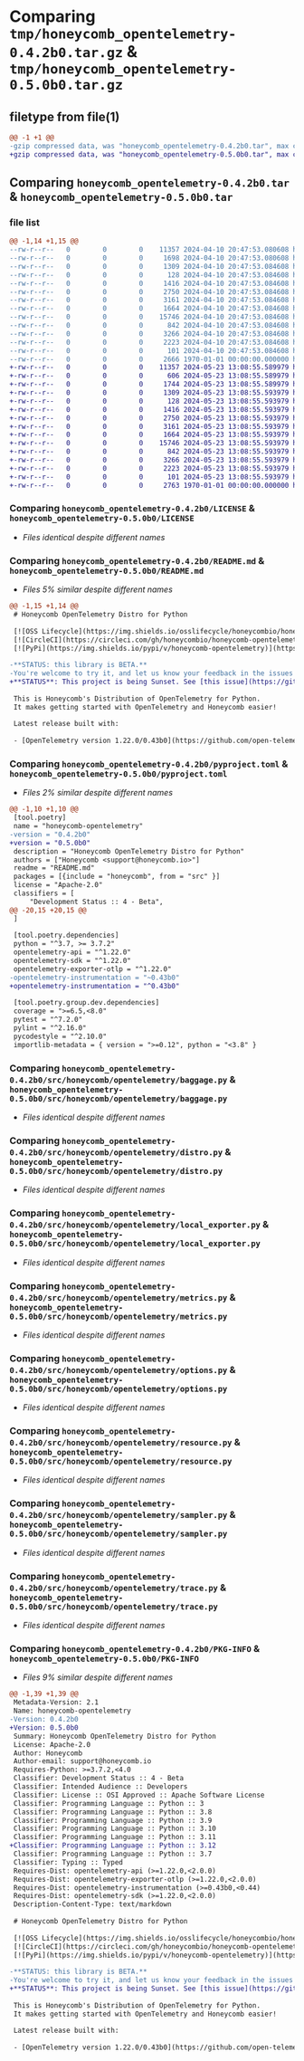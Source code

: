 # Comparing `tmp/honeycomb_opentelemetry-0.4.2b0.tar.gz` & `tmp/honeycomb_opentelemetry-0.5.0b0.tar.gz`

## filetype from file(1)

```diff
@@ -1 +1 @@
-gzip compressed data, was "honeycomb_opentelemetry-0.4.2b0.tar", max compression
+gzip compressed data, was "honeycomb_opentelemetry-0.5.0b0.tar", max compression
```

## Comparing `honeycomb_opentelemetry-0.4.2b0.tar` & `honeycomb_opentelemetry-0.5.0b0.tar`

### file list

```diff
@@ -1,14 +1,15 @@
--rw-r--r--   0        0        0    11357 2024-04-10 20:47:53.080608 honeycomb_opentelemetry-0.4.2b0/LICENSE
--rw-r--r--   0        0        0     1698 2024-04-10 20:47:53.080608 honeycomb_opentelemetry-0.4.2b0/README.md
--rw-r--r--   0        0        0     1309 2024-04-10 20:47:53.084608 honeycomb_opentelemetry-0.4.2b0/pyproject.toml
--rw-r--r--   0        0        0      128 2024-04-10 20:47:53.084608 honeycomb_opentelemetry-0.4.2b0/src/honeycomb/opentelemetry/__init__.py
--rw-r--r--   0        0        0     1416 2024-04-10 20:47:53.084608 honeycomb_opentelemetry-0.4.2b0/src/honeycomb/opentelemetry/baggage.py
--rw-r--r--   0        0        0     2750 2024-04-10 20:47:53.084608 honeycomb_opentelemetry-0.4.2b0/src/honeycomb/opentelemetry/distro.py
--rw-r--r--   0        0        0     3161 2024-04-10 20:47:53.084608 honeycomb_opentelemetry-0.4.2b0/src/honeycomb/opentelemetry/local_exporter.py
--rw-r--r--   0        0        0     1664 2024-04-10 20:47:53.084608 honeycomb_opentelemetry-0.4.2b0/src/honeycomb/opentelemetry/metrics.py
--rw-r--r--   0        0        0    15746 2024-04-10 20:47:53.084608 honeycomb_opentelemetry-0.4.2b0/src/honeycomb/opentelemetry/options.py
--rw-r--r--   0        0        0      842 2024-04-10 20:47:53.084608 honeycomb_opentelemetry-0.4.2b0/src/honeycomb/opentelemetry/resource.py
--rw-r--r--   0        0        0     3266 2024-04-10 20:47:53.084608 honeycomb_opentelemetry-0.4.2b0/src/honeycomb/opentelemetry/sampler.py
--rw-r--r--   0        0        0     2223 2024-04-10 20:47:53.084608 honeycomb_opentelemetry-0.4.2b0/src/honeycomb/opentelemetry/trace.py
--rw-r--r--   0        0        0      101 2024-04-10 20:47:53.084608 honeycomb_opentelemetry-0.4.2b0/src/honeycomb/opentelemetry/version.py
--rw-r--r--   0        0        0     2666 1970-01-01 00:00:00.000000 honeycomb_opentelemetry-0.4.2b0/PKG-INFO
+-rw-r--r--   0        0        0    11357 2024-05-23 13:08:55.589979 honeycomb_opentelemetry-0.5.0b0/LICENSE
+-rw-r--r--   0        0        0      606 2024-05-23 13:08:55.589979 honeycomb_opentelemetry-0.5.0b0/NOTICE
+-rw-r--r--   0        0        0     1744 2024-05-23 13:08:55.589979 honeycomb_opentelemetry-0.5.0b0/README.md
+-rw-r--r--   0        0        0     1309 2024-05-23 13:08:55.593979 honeycomb_opentelemetry-0.5.0b0/pyproject.toml
+-rw-r--r--   0        0        0      128 2024-05-23 13:08:55.593979 honeycomb_opentelemetry-0.5.0b0/src/honeycomb/opentelemetry/__init__.py
+-rw-r--r--   0        0        0     1416 2024-05-23 13:08:55.593979 honeycomb_opentelemetry-0.5.0b0/src/honeycomb/opentelemetry/baggage.py
+-rw-r--r--   0        0        0     2750 2024-05-23 13:08:55.593979 honeycomb_opentelemetry-0.5.0b0/src/honeycomb/opentelemetry/distro.py
+-rw-r--r--   0        0        0     3161 2024-05-23 13:08:55.593979 honeycomb_opentelemetry-0.5.0b0/src/honeycomb/opentelemetry/local_exporter.py
+-rw-r--r--   0        0        0     1664 2024-05-23 13:08:55.593979 honeycomb_opentelemetry-0.5.0b0/src/honeycomb/opentelemetry/metrics.py
+-rw-r--r--   0        0        0    15746 2024-05-23 13:08:55.593979 honeycomb_opentelemetry-0.5.0b0/src/honeycomb/opentelemetry/options.py
+-rw-r--r--   0        0        0      842 2024-05-23 13:08:55.593979 honeycomb_opentelemetry-0.5.0b0/src/honeycomb/opentelemetry/resource.py
+-rw-r--r--   0        0        0     3266 2024-05-23 13:08:55.593979 honeycomb_opentelemetry-0.5.0b0/src/honeycomb/opentelemetry/sampler.py
+-rw-r--r--   0        0        0     2223 2024-05-23 13:08:55.593979 honeycomb_opentelemetry-0.5.0b0/src/honeycomb/opentelemetry/trace.py
+-rw-r--r--   0        0        0      101 2024-05-23 13:08:55.593979 honeycomb_opentelemetry-0.5.0b0/src/honeycomb/opentelemetry/version.py
+-rw-r--r--   0        0        0     2763 1970-01-01 00:00:00.000000 honeycomb_opentelemetry-0.5.0b0/PKG-INFO
```

### Comparing `honeycomb_opentelemetry-0.4.2b0/LICENSE` & `honeycomb_opentelemetry-0.5.0b0/LICENSE`

 * *Files identical despite different names*

### Comparing `honeycomb_opentelemetry-0.4.2b0/README.md` & `honeycomb_opentelemetry-0.5.0b0/README.md`

 * *Files 5% similar despite different names*

```diff
@@ -1,15 +1,14 @@
 # Honeycomb OpenTelemetry Distro for Python
 
 [![OSS Lifecycle](https://img.shields.io/osslifecycle/honeycombio/honeycomb-opentelemetry-python)](https://github.com/honeycombio/home/blob/main/honeycomb-oss-lifecycle-and-practices.md)
 [![CircleCI](https://circleci.com/gh/honeycombio/honeycomb-opentelemetry-python.svg?style=shield)](https://circleci.com/gh/honeycombio/honeycomb-opentelemetry-python)
 [![PyPi](https://img.shields.io/pypi/v/honeycomb-opentelemetry)](https://pypi.org/project/honeycomb-opentelemetry/)
 
-**STATUS: this library is BETA.**
-You're welcome to try it, and let us know your feedback in the issues!
+**STATUS**: This project is being Sunset. See [this issue](https://github.com/honeycombio/honeycomb-opentelemetry-python/issues/193) for more details.
 
 This is Honeycomb's Distribution of OpenTelemetry for Python.
 It makes getting started with OpenTelemetry and Honeycomb easier!
 
 Latest release built with:
 
 - [OpenTelemetry version 1.22.0/0.43b0](https://github.com/open-telemetry/opentelemetry-python/releases/tag/v1.22.0)
```

### Comparing `honeycomb_opentelemetry-0.4.2b0/pyproject.toml` & `honeycomb_opentelemetry-0.5.0b0/pyproject.toml`

 * *Files 2% similar despite different names*

```diff
@@ -1,10 +1,10 @@
 [tool.poetry]
 name = "honeycomb-opentelemetry"
-version = "0.4.2b0"
+version = "0.5.0b0"
 description = "Honeycomb OpenTelemetry Distro for Python"
 authors = ["Honeycomb <support@honeycomb.io>"]
 readme = "README.md"
 packages = [{include = "honeycomb", from = "src" }]
 license = "Apache-2.0"
 classifiers = [
     "Development Status :: 4 - Beta",
@@ -20,15 +20,15 @@
 ]
 
 [tool.poetry.dependencies]
 python = "^3.7, >= 3.7.2"
 opentelemetry-api = "^1.22.0"
 opentelemetry-sdk = "^1.22.0"
 opentelemetry-exporter-otlp = "^1.22.0"
-opentelemetry-instrumentation = "~0.43b0"
+opentelemetry-instrumentation = "^0.43b0"
 
 [tool.poetry.group.dev.dependencies]
 coverage = ">=6.5,<8.0"
 pytest = "^7.2.0"
 pylint = "^2.16.0"
 pycodestyle = "^2.10.0"
 importlib-metadata = { version = ">=0.12", python = "<3.8" }
```

### Comparing `honeycomb_opentelemetry-0.4.2b0/src/honeycomb/opentelemetry/baggage.py` & `honeycomb_opentelemetry-0.5.0b0/src/honeycomb/opentelemetry/baggage.py`

 * *Files identical despite different names*

### Comparing `honeycomb_opentelemetry-0.4.2b0/src/honeycomb/opentelemetry/distro.py` & `honeycomb_opentelemetry-0.5.0b0/src/honeycomb/opentelemetry/distro.py`

 * *Files identical despite different names*

### Comparing `honeycomb_opentelemetry-0.4.2b0/src/honeycomb/opentelemetry/local_exporter.py` & `honeycomb_opentelemetry-0.5.0b0/src/honeycomb/opentelemetry/local_exporter.py`

 * *Files identical despite different names*

### Comparing `honeycomb_opentelemetry-0.4.2b0/src/honeycomb/opentelemetry/metrics.py` & `honeycomb_opentelemetry-0.5.0b0/src/honeycomb/opentelemetry/metrics.py`

 * *Files identical despite different names*

### Comparing `honeycomb_opentelemetry-0.4.2b0/src/honeycomb/opentelemetry/options.py` & `honeycomb_opentelemetry-0.5.0b0/src/honeycomb/opentelemetry/options.py`

 * *Files identical despite different names*

### Comparing `honeycomb_opentelemetry-0.4.2b0/src/honeycomb/opentelemetry/resource.py` & `honeycomb_opentelemetry-0.5.0b0/src/honeycomb/opentelemetry/resource.py`

 * *Files identical despite different names*

### Comparing `honeycomb_opentelemetry-0.4.2b0/src/honeycomb/opentelemetry/sampler.py` & `honeycomb_opentelemetry-0.5.0b0/src/honeycomb/opentelemetry/sampler.py`

 * *Files identical despite different names*

### Comparing `honeycomb_opentelemetry-0.4.2b0/src/honeycomb/opentelemetry/trace.py` & `honeycomb_opentelemetry-0.5.0b0/src/honeycomb/opentelemetry/trace.py`

 * *Files identical despite different names*

### Comparing `honeycomb_opentelemetry-0.4.2b0/PKG-INFO` & `honeycomb_opentelemetry-0.5.0b0/PKG-INFO`

 * *Files 9% similar despite different names*

```diff
@@ -1,39 +1,39 @@
 Metadata-Version: 2.1
 Name: honeycomb-opentelemetry
-Version: 0.4.2b0
+Version: 0.5.0b0
 Summary: Honeycomb OpenTelemetry Distro for Python
 License: Apache-2.0
 Author: Honeycomb
 Author-email: support@honeycomb.io
 Requires-Python: >=3.7.2,<4.0
 Classifier: Development Status :: 4 - Beta
 Classifier: Intended Audience :: Developers
 Classifier: License :: OSI Approved :: Apache Software License
 Classifier: Programming Language :: Python :: 3
 Classifier: Programming Language :: Python :: 3.8
 Classifier: Programming Language :: Python :: 3.9
 Classifier: Programming Language :: Python :: 3.10
 Classifier: Programming Language :: Python :: 3.11
+Classifier: Programming Language :: Python :: 3.12
 Classifier: Programming Language :: Python :: 3.7
 Classifier: Typing :: Typed
 Requires-Dist: opentelemetry-api (>=1.22.0,<2.0.0)
 Requires-Dist: opentelemetry-exporter-otlp (>=1.22.0,<2.0.0)
 Requires-Dist: opentelemetry-instrumentation (>=0.43b0,<0.44)
 Requires-Dist: opentelemetry-sdk (>=1.22.0,<2.0.0)
 Description-Content-Type: text/markdown
 
 # Honeycomb OpenTelemetry Distro for Python
 
 [![OSS Lifecycle](https://img.shields.io/osslifecycle/honeycombio/honeycomb-opentelemetry-python)](https://github.com/honeycombio/home/blob/main/honeycomb-oss-lifecycle-and-practices.md)
 [![CircleCI](https://circleci.com/gh/honeycombio/honeycomb-opentelemetry-python.svg?style=shield)](https://circleci.com/gh/honeycombio/honeycomb-opentelemetry-python)
 [![PyPi](https://img.shields.io/pypi/v/honeycomb-opentelemetry)](https://pypi.org/project/honeycomb-opentelemetry/)
 
-**STATUS: this library is BETA.**
-You're welcome to try it, and let us know your feedback in the issues!
+**STATUS**: This project is being Sunset. See [this issue](https://github.com/honeycombio/honeycomb-opentelemetry-python/issues/193) for more details.
 
 This is Honeycomb's Distribution of OpenTelemetry for Python.
 It makes getting started with OpenTelemetry and Honeycomb easier!
 
 Latest release built with:
 
 - [OpenTelemetry version 1.22.0/0.43b0](https://github.com/open-telemetry/opentelemetry-python/releases/tag/v1.22.0)
```

